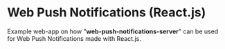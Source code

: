 # Web Push Notifications (React.js)

Example web-app on how "**web-push-notifications-server**" can be used for Web Push Notifications made with React.js.
